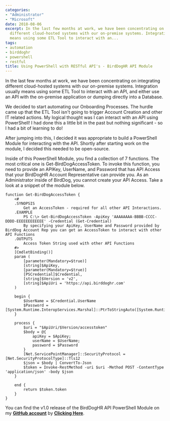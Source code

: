 ```yaml
---
categories:
- "Administrator"
- "Microsoft"
date: 2018-08-06
excerpt: In the last few months at work, we have been concentrating on integrating
  different cloud-hosted systems with our on-premise systems. Integration usually
  means using some ETL Tool to interact with an...
tags:
- automation
- birddoghr
- powershell
- restful
title: Using PowerShell with RESTful API's - BirdDogHR API Module
---
```


In the last few months at work, we have been concentrating on integrating different cloud-hosted systems with our on-premise systems. Integration usually means using some ETL Tool to interact with an API, and either use an API with the on-premise application or dumping directly into a Database.

We decided to start automating our Onboarding Processes. The hurdle came up that the ETL Tool isn't going to trigger Account Creation and other IT related actions. My logical thought was I can interact with an API using PowerShell! I had done this a little bit in the past but nothing significant - so I had a bit of learning to do!

<!--more-->

After jumping into this, I decided it was appropriate to build a PowerShell Module for interacting with the API. Shortly after starting work on the module, I decided this needed to be open-source.

Inside of this PowerShell Module, you find a collection of 7 functions. The most critical one is Get-BirdDogAccessToken. To invoke this function, you need to provide an APIKey, UserName, and Password that has API Access that your BirdDogHR Account Representative can provide you. As an Administrator inside of BirdDog, you cannot create your API Access. Take a look at a snippet of the module below.

```
function Get-BirdDogAccessToken {
    <#
    .SYNOPSIS
        Get an AccessToken - required for all other API Interactions.
    .EXAMPLE
        PS C:\> Get-BirdDogAccessToken -ApiKey 'AAAAAAAA-BBBB-CCCC-DDDD-EEEEEEEEEEEE' -Credential (Get-Credential)
        By specifying your ApiKey, UserName and Password provided by BirdDog Account Rep you can get an AccessToken to interact with other API Functions
    .OUTPUTS
        Access Token String used with other API Functions
    #>
    [CmdletBinding()]
    param (
        [parameter(Mandatory=$true)]
        [string]$ApiKey,
        [parameter(Mandatory=$true)]
        [PSCredential]$Credential,
        [string]$Version = 'v2',
        [string]$ApiUri = 'https://api.birddoghr.com'
    )

    begin {
        $UserName = $Credential.UserName
        $Password = [System.Runtime.InteropServices.Marshal]::PtrToStringAuto([System.Runtime.InteropServices.Marshal]::SecureStringToBSTR($Credential.Password))
    }

    process {
        $uri = "$ApiUri/$Version/accesstoken"
        $body = @{
            apiKey = $ApiKey;
            userName = $UserName;
            password = $Password
        }
        [Net.ServicePointManager]::SecurityProtocol = [Net.SecurityProtocolType]::Tls12
        $json = $body | ConvertTo-Json
        $token = Invoke-RestMethod -uri $uri -Method POST -ContentType 'application/json' -body $json
    }

    end {
        return $token.token
    }
}
```

You can find the v1.0 release of the BirdDogHR API PowerShell Module on my **[GitHub account](https://github.com/mattgrif)** by **[Clicking Here](https://github.com/mattgrif/BirdDogHR-API-PowerShell-Module/tree/v1.0)**.
